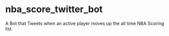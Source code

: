 # nba_score_twitter_bot
A Bot that Tweets when an active player moves up the all time NBA Scoring list.
